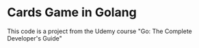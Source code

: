 # Cards Game in Golang

This code is a project from the Udemy course "Go: The Complete Developer's Guide"
